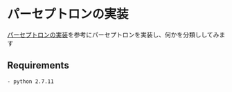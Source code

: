# パーセプトロンの実装

[パーセプトロンの実装](http://gihyo.jp/dev/serial/01/machine-learning/0016)を参考にパーセプトロンを実装し、何かを分類ししてみます

## Requirements
    - python 2.7.11
